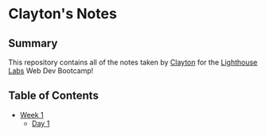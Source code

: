 # Clayton's Notes

## Summary

This repository contains all of the notes taken by [Clayton](https://github.com/oMnotopia) for the [Lighthouse Labs](https://www.lighthouselabs.ca/) Web Dev Bootcamp!

## Table of Contents

* [Week 1](/Week_1)
  * [Day 1](/Week_1/Day_1/)